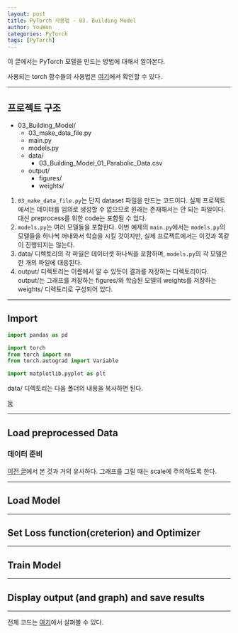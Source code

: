 ```yaml
---
layout: post
title: PyTorch 사용법 - 03. Building Model
author: YouWon
categories: PyTorch
tags: [PyTorch]
---
```


이 글에서는 PyTorch 모델을 만드는 방법에 대해서 알아본다.

사용되는 torch 함수들의 사용법은 [여기](https://greeksharifa.github.io/pytorch/2018/11/02/pytorch-usage-00-references/)에서 확인할 수 있다.

---

## 프로젝트 구조

- 03_Building_Model/
    - 03_make_data_file.py
    - main.py
    - models.py
    - data/
        - 03_Building_Model_01_Parabolic_Data.csv
    - output/
        - figures/
        - weights/

1. `03_make_data_file.py`는 단지 dataset 파일을 만드는 코드이다. 실제 프로젝트에서는 데이터를 임의로 생성할 수 없으므로 원래는 존재해서는 안 되는 파일이다. 대신 preprocess를 위한 code는 포함될 수 있다.
2. `models.py`는 여러 모델들을 포함한다. 이번 예제의 `main.py`에서는 `models.py`의 모델들을 하나씩 꺼내와서 학습을 시킬 것이지만, 실제 프로젝트에서는 이것과 똑같이 진행되지는 않는다.
3. data/ 디렉토리의 각 파일은 데이터셋 하나씩을 포함하며, `models.py`의 각 모델은 한 개의 파일에 대응된다.
4. output/ 디렉토리는 이름에서 알 수 있듯이 결과를 저장하는 디렉토리이다. output/는 그래프를 저장하는 figures/와 학습된 모델의 weights를 저장하는 weights/ 디렉토리로 구성되어 있다.

---

## Import

```python
import pandas as pd

import torch
from torch import nn
from torch.autograd import Variable

import matplotlib.pyplot as plt
```

data/ 디렉토리는 다음 폴더의 내용을 복사하면 된다.

[둥]()

---

## Load preprocessed Data

### 데이터 준비

[이전 글](https://greeksharifa.github.io/pytorch/2018/11/02/pytorch-usage-02-Linear-Regression-Model/)에서 본 것과 거의 유사하다. 그래프를 그릴 때는 scale에 주의하도록 한다.



---

## Load Model

---

## Set Loss function(creterion) and Optimizer

---

## Train Model


---

## Display output (and graph) and save results

---

전체 코드는 [여기]()에서 살펴볼 수 있다.
